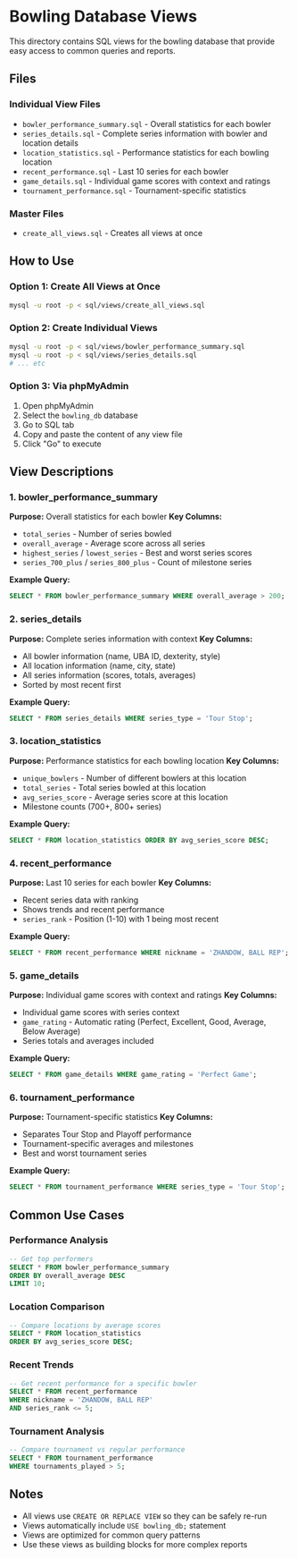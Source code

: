 # Bowling Database Views

This directory contains SQL views for the bowling database that provide easy access to common queries and reports.

## Files

### Individual View Files
- `bowler_performance_summary.sql` - Overall statistics for each bowler
- `series_details.sql` - Complete series information with bowler and location details
- `location_statistics.sql` - Performance statistics for each bowling location
- `recent_performance.sql` - Last 10 series for each bowler
- `game_details.sql` - Individual game scores with context and ratings
- `tournament_performance.sql` - Tournament-specific statistics

### Master Files
- `create_all_views.sql` - Creates all views at once

## How to Use

### Option 1: Create All Views at Once
```bash
mysql -u root -p < sql/views/create_all_views.sql
```

### Option 2: Create Individual Views
```bash
mysql -u root -p < sql/views/bowler_performance_summary.sql
mysql -u root -p < sql/views/series_details.sql
# ... etc
```

### Option 3: Via phpMyAdmin
1. Open phpMyAdmin
2. Select the `bowling_db` database
3. Go to SQL tab
4. Copy and paste the content of any view file
5. Click "Go" to execute

## View Descriptions

### 1. bowler_performance_summary
**Purpose:** Overall statistics for each bowler
**Key Columns:**
- `total_series` - Number of series bowled
- `overall_average` - Average score across all series
- `highest_series` / `lowest_series` - Best and worst series scores
- `series_700_plus` / `series_800_plus` - Count of milestone series

**Example Query:**
```sql
SELECT * FROM bowler_performance_summary WHERE overall_average > 200;
```

### 2. series_details
**Purpose:** Complete series information with context
**Key Columns:**
- All bowler information (name, UBA ID, dexterity, style)
- All location information (name, city, state)
- All series information (scores, totals, averages)
- Sorted by most recent first

**Example Query:**
```sql
SELECT * FROM series_details WHERE series_type = 'Tour Stop';
```

### 3. location_statistics
**Purpose:** Performance statistics for each bowling location
**Key Columns:**
- `unique_bowlers` - Number of different bowlers at this location
- `total_series` - Total series bowled at this location
- `avg_series_score` - Average series score at this location
- Milestone counts (700+, 800+ series)

**Example Query:**
```sql
SELECT * FROM location_statistics ORDER BY avg_series_score DESC;
```

### 4. recent_performance
**Purpose:** Last 10 series for each bowler
**Key Columns:**
- Recent series data with ranking
- Shows trends and recent performance
- `series_rank` - Position (1-10) with 1 being most recent

**Example Query:**
```sql
SELECT * FROM recent_performance WHERE nickname = 'ZHANDOW, BALL REP';
```

### 5. game_details
**Purpose:** Individual game scores with context and ratings
**Key Columns:**
- Individual game scores with series context
- `game_rating` - Automatic rating (Perfect, Excellent, Good, Average, Below Average)
- Series totals and averages included

**Example Query:**
```sql
SELECT * FROM game_details WHERE game_rating = 'Perfect Game';
```

### 6. tournament_performance
**Purpose:** Tournament-specific statistics
**Key Columns:**
- Separates Tour Stop and Playoff performance
- Tournament-specific averages and milestones
- Best and worst tournament series

**Example Query:**
```sql
SELECT * FROM tournament_performance WHERE series_type = 'Tour Stop';
```

## Common Use Cases

### Performance Analysis
```sql
-- Get top performers
SELECT * FROM bowler_performance_summary 
ORDER BY overall_average DESC 
LIMIT 10;
```

### Location Comparison
```sql
-- Compare locations by average scores
SELECT * FROM location_statistics 
ORDER BY avg_series_score DESC;
```

### Recent Trends
```sql
-- Get recent performance for a specific bowler
SELECT * FROM recent_performance 
WHERE nickname = 'ZHANDOW, BALL REP' 
AND series_rank <= 5;
```

### Tournament Analysis
```sql
-- Compare tournament vs regular performance
SELECT * FROM tournament_performance 
WHERE tournaments_played > 5;
```

## Notes

- All views use `CREATE OR REPLACE VIEW` so they can be safely re-run
- Views automatically include `USE bowling_db;` statement
- Views are optimized for common query patterns
- Use these views as building blocks for more complex reports
